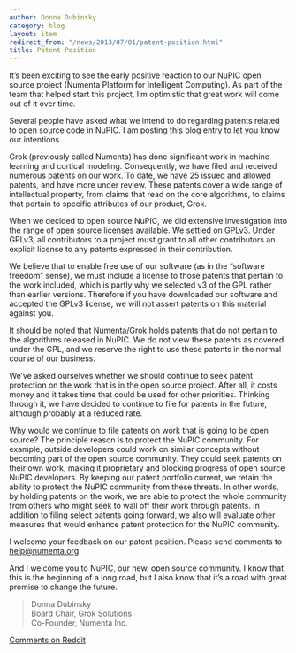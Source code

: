 ```yaml
---
author: Donna Dubinsky
category: blog
layout: item
redirect_from: "/news/2013/07/01/patent-position.html"
title: Patent Position
---
```


It’s been exciting to see the early positive reaction to our NuPIC open source project (Numenta Platform for Intelligent Computing).  As part of the team that helped start this project, I’m optimistic that great work will come out of it over time.

Several people have asked what we intend to do regarding patents related to open source code in NuPIC.  I am posting this blog entry to let you know our intentions.

Grok (previously called Numenta) has done significant work in machine learning and cortical modeling.  Consequently, we have filed and received numerous patents on our work.  To date, we have 25 issued and allowed patents, and have more under review.  These patents cover a wide range of intellectual property, from claims that read on the core algorithms, to claims that pertain to specific attributes of our product, Grok.

When we decided to open source NuPIC, we did extensive investigation into the range of open source licenses available.  We settled on [GPLv3](http://opensource.org/licenses/GPL-3.0). Under GPLv3, all contributors to a project must grant to all other contributors an explicit license to any patents expressed in their contribution.

We believe that to enable free use of our software (as in the “software freedom” sense), we must include a license to those patents that pertain to the work included, which is partly why we selected v3 of the GPL rather than earlier versions.  Therefore if you have downloaded our software and accepted the GPLv3 license, we will not assert patents on this material against you.

It should be noted that Numenta/Grok holds patents that do not pertain to the algorithms released in NuPIC.  We do not view these patents as covered under the GPL, and we reserve the right to use these patents in the normal course of our business.

We’ve asked ourselves whether we should continue to seek patent protection on the work that is in the open source project.  After all, it costs money and it takes time that could be used for other priorities.  Thinking through it, we have decided to continue to file for patents in the future, although probably at a reduced rate.

Why would we continue to file patents on work that is going to be open source?  The principle reason is to protect the NuPIC community.  For example, outside developers could work on similar concepts without becoming part of the open source community.  They could seek patents on their own work, making it proprietary and blocking progress of open source NuPIC developers.  By keeping our patent portfolio current, we retain the ability to protect the NuPIC community from these threats.  In other words, by holding patents on the work, we are able to protect the whole community from others who might seek to wall off their work through patents. In addition to filing select patents going forward, we also will evaluate other measures that would enhance patent protection for the NuPIC community.

I welcome your feedback on our patent position.  Please send comments to <help@numenta.org>.

And I welcome you to NuPIC, our new, open source community.  I know that this is the beginning of a long road, but I also know that it’s a road with great promise to change the future.

> Donna Dubinsky<br/>
> Board Chair, Grok Solutions<br/>
> Co-Founder, Numenta Inc.

[Comments on Reddit](http://www.reddit.com/r/MachineLearning/comments/1hfo0k/nupic_patent_position/)
